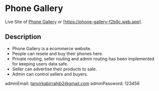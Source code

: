# Phone Gallery

Live Site of [Phone Gallery](https://m-photography.web.app/) or [https://phone-gallery-f2b9c.web.app].

## Description

* Phone Gallery is a ecommerce website.
* People can resele and buy their phones here.
* Private routing, seller routing and admin routing has been implemented for keeping users data safe.
* Seller can advertise their products to sale.
* Admin can control sellers and buyers.

adminEmail: tanvirkabirrahib2@gmail.com
adminPassword: 123456